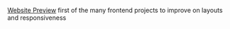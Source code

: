 [Website Preview](https://01-404-landing-page.vercel.app/)
first of the many frontend projects to improve on layouts and responsiveness
